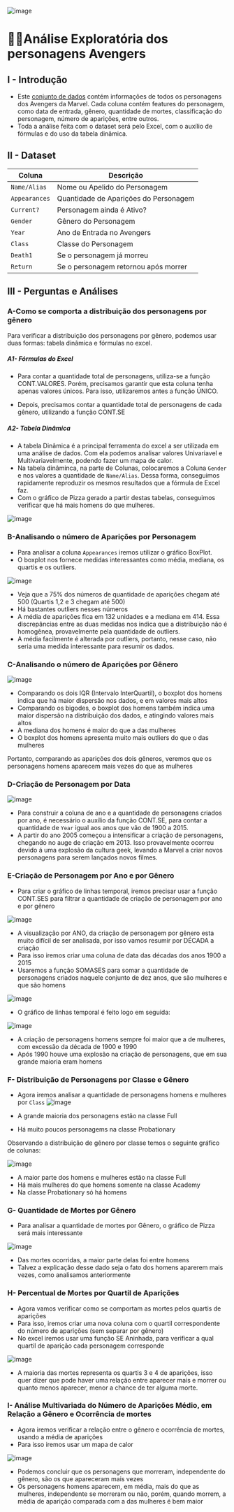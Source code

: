 ![image](https://github.com/user-attachments/assets/cff0c95e-0c60-4eeb-bdf1-8ef124a82011)

# 🦸‍♂️Análise Exploratória dos personagens Avengers

## I - Introdução
- Este [conjunto de dados](https://github.com/massis93/Projetos_Analise_Dados/blob/main/Excel/Avengers/Avengers.xlsx) contém informações de todos os personagens dos Avengers da Marvel. Cada coluna contém features do personagem, como data de entrada, gênero, quantidade de mortes, classificação do personagem, número de aparições, entre outros.
- Toda a análise feita com o dataset será pelo Excel, com o auxílio de fórmulas e do uso da tabela dinâmica.



## II - Dataset

| Coluna          | Descrição                                                  
|-|-|                            
| `Name/Alias`        | Nome ou Apelido do Personagem                                           
| `Appearances` | Quantidade de Aparições do Personagem              
| `Current?`       | Personagem ainda é Ativo? 
| `Gender`    	  | Gênero do Personagem
| `Year`    	  | Ano de Entrada no Avengers
| `Class`    	  | Classe do Personagem
| `Death1`    	  | Se o personagem já morreu
| `Return`    	  | Se o personagem retornou após morrer




## III - Perguntas e Análises

### A-Como se comporta a distribuição dos personagens por gênero
Para verificar a distribuição dos personagens por gênero, podemos usar duas formas: tabela dinâmica e fórmulas no excel.


##### A1- Fórmulas do Excel
- Para contar a quantidade total de personagens, utiliza-se a função CONT.VALORES. Porém, precisamos garantir que esta coluna tenha apenas valores únicos. Para isso, utilizaremos antes a função ÚNICO.
  
- Depois, precisamos contar a quantidade total de personagens de cada gênero, utilizando a função CONT.SE

##### A2- Tabela Dinâmica 
- A tabela Dinâmica é a principal ferramenta do excel a ser utilizada em uma análise de dados. Com ela podemos analisar valores Univariavel e Multivariavelmente, podendo fazer um mapa de calor.
- Na tabela dinâminca, na parte de Colunas, colocaremos a Coluna `Gender` e nos valores a quantidade de `Name/Alias`. Dessa forma, conseguimos rapidamente reproduzir os mesmos resultados que a fórmula de Excel faz.
- Com o gráfico de Pizza gerado a partir destas tabelas, conseguimos verificar que há mais homens do que mulheres.

![image](https://github.com/user-attachments/assets/bade755b-c6b8-4285-aec2-d86bc07bba99)

### B-Analisando o número de Aparições por Personagem
- Para analisar a coluna `Appearances` iremos utilizar o gráfico BoxPlot.
- O boxplot nos fornece medidas interessantes como média, mediana, os quartis e os outliers.

![image](https://github.com/user-attachments/assets/558225ec-fa36-4641-99d6-c37e932a7705)


- Veja que a 75% dos números de quantidade de aparições chegam até 500 (Quartis 1,2 e 3 chegam até 500)
- Há bastantes outliers nesses números
- A média de aparições fica em 132 unidades e a mediana em 414. Essa discrepâncias entre as duas medidas nos indica que a distribuição não é homogênea, provavelmente pela quantidade de outliers.
-  A média facilmente é alterada por outliers, portanto, nesse caso, não seria uma medida interessante para resumir os dados.

### C-Analisando o número de Aparições por Gênero

![image](https://github.com/user-attachments/assets/16489322-b58d-4e5e-a8f4-7c58f76656b3)


- Comparando os dois IQR (Intervalo InterQuartil), o boxplot dos homens indica que há maior dispersão nos dados, e em valores mais altos
- Comparando os bigodes, o boxplot dos homens também indica uma maior dispersão na distribuição dos dados, e atingindo valores mais altos
- A mediana dos homens é maior do que a das mulheres
- O boxplot dos homens apresenta muito mais outliers do que o das mulheres

Portanto, comparando as aparições dos dois gêneros, veremos que os personagens homens aparecem mais vezes do que as mulheres

### D-Criação de Personagem por Data
![image](https://github.com/user-attachments/assets/cafb8923-f1a9-46e5-8153-8331878fb57f)

- Para construir a coluna de ano e a quantidade de personagens criados por ano, é necessário o auxílio da função CONT.SE, para contar a quantidade de `Year` igual aos anos que vão de 1900 a 2015.
- A partir do ano 2005 começou a intensificar a criação de personagens, chegando no auge de criação em 2013. Isso provavelmente ocorreu devido á uma explosão da cultura geek, levando a Marvel a criar novos personagens para serem lançados novos filmes.


### E-Criação de Personagem por Ano e por Gênero
- Para criar o gráfico de linhas temporal, iremos precisar usar a função CONT.SES para filtrar a quantidade de criação de personagem por ano e por gênero
  
![image](https://github.com/user-attachments/assets/9f7a58c0-710d-4526-86b7-4a2ea561b182)

- A visualização por ANO, da criação de personagem por gênero esta muito difícil de ser analisada, por isso vamos resumir por DÉCADA a criação
- Para isso iremos criar uma coluna de data das décadas dos anos 1900 a 2015 
- Usaremos a função SOMASES para somar a quantidade de personagens criados naquele conjunto de dez anos, que são mulheres e que são homens

![image](https://github.com/user-attachments/assets/f485728a-39db-4ba3-b4a5-c26648b0c30f)

- O gráfico de linhas temporal é feito logo em seguida:

![image](https://github.com/user-attachments/assets/80d92312-6ad8-42a4-82f5-f875e60ff3a8)

- A criação de personagens homens sempre foi maior que a de mulheres, com excessão da década de 1900 e 1990
- Após 1990 houve uma explosão na criação de personagens, que em sua grande maioria eram homens

### F- Distribuição de Personagens por Classe e Gênero
- Agora iremos analisar a quantidade de personagens homens e mulheres por `Class`
![image](https://github.com/user-attachments/assets/63f239a6-3403-4220-ba45-751c24634411)


- A grande maioria dos personagens estão na classe Full
- Há muito poucos personagems na classe Probationary

Observando a distribuição de gênero por classe temos o seguinte gráfico de colunas:

![image](https://github.com/user-attachments/assets/166d4ecd-7c98-43f2-84be-e49f9da0ea91)

- A maior parte dos homens e mulheres estão na classe Full
- Há mais mulheres do que homens somente na classe Academy
- Na classe Probationary só há homens


### G- Quantidade de Mortes por Gênero
- Para analisar a quantidade de mortes por Gênero, o gráfico de Pizza será mais interessante

![image](https://github.com/user-attachments/assets/4db32c38-1206-4002-83dd-addfc737089e)
- Das mortes ocorridas, a maior parte delas foi entre homens
- Talvez a explicação desse dado seja o fato dos homens aparerem mais vezes, como analisamos anteriormente

### H- Percentual de Mortes por Quartil de Aparições
- Agora vamos verificar como se comportam as mortes pelos quartis de aparições
- Para isso, iremos criar uma nova coluna com o quartil correspondente do número de aparições (sem separar por gênero)
- No excel iremos usar uma função SE Aninhada, para verificar a qual quartil de aparição cada personagem corresponde

![image](https://github.com/user-attachments/assets/55322826-93d9-43bc-9935-e04556a17adf)

- A maioria das mortes representa os quartis 3 e 4 de aparições, isso quer dizer que pode haver uma relação entre aparecer mais e morrer ou quanto menos aparecer, menor a chance de ter alguma morte.

### I- Análise Multivariada do Número de Aparições Médio, em Relação a Gênero e Ocorrência de mortes
- Agora iremos verificar a relação entre o gênero e ocorrência de mortes, usando a média de aparições
- Para isso iremos usar um mapa de calor

![image](https://github.com/user-attachments/assets/f7cc0903-3a73-4dba-891d-ac937c27f8f5)

- Podemos concluir que os personagens que morreram, independente do gênero, são os que apareceram mais vezes
- Os personagens homens aparecem, em média, mais do que as mulheres, independente se morreram ou não, porém, quando morrem, a média de aparição comparada com a das mulheres é bem maior






  



  








